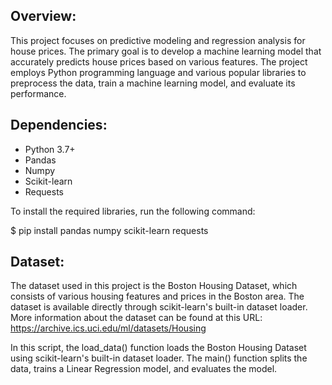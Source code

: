 ## Overview:

This project focuses on predictive modeling and regression analysis for house prices. The primary goal is to develop a machine learning model that accurately predicts house prices based on various features. The project employs Python programming language and various popular libraries to preprocess the data, train a machine learning model, and evaluate its performance.

## Dependencies:

* Python 3.7+
* Pandas
* Numpy
* Scikit-learn
* Requests

To install the required libraries, run the following command:

$ pip install pandas numpy scikit-learn requests

## Dataset:

The dataset used in this project is the Boston Housing Dataset, which consists of various housing features and prices in the Boston area. The dataset is available directly through scikit-learn's built-in dataset loader. More information about the dataset can be found at this URL: https://archive.ics.uci.edu/ml/datasets/Housing

In this script, the load_data() function loads the Boston Housing Dataset using scikit-learn's built-in dataset loader. The main() function splits the data, trains a Linear Regression model, and evaluates the model.